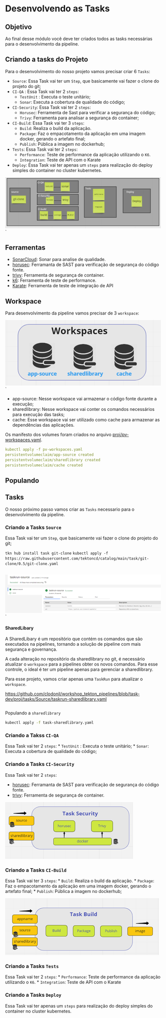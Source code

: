 Desenvolvendo as Tasks
================
## Objetivo

Ao final desse módulo você deve ter criados todos as tasks necessárias para o desenvolvimento da pipeline.

## Criando a tasks do Projeto

Para o desenvolvimento do nosso projeto vamos precisar criar 6 `Tasks`:

* `Source`: Essa Task vai ter um `Step`, que basicamente vai fazer o clone do projeto do git;
* `CI-QA` : Essa Task vai ter 2 `steps`:
    * `TestUnit` : Executa o teste unitário;
    * `Sonar`: Executa a cobertura de qualidade do código;
* `CI-Security`: Essa Task vai ter 2 `steps`:
    * `Horusec`: Ferramenta de Sast para verificar a segurança do código;
    * `Trivy`: Ferramenta para analisar a segurança do container;
* `CI-Build`: Essa Task vai ter 3 `steps`:
    * `Build`: Realiza o build da aplicação.
    * `Package`: Faz o empacotamento da aplicação em uma imagem docker, gerando o artefato final;
    * `Publish`: Pública a imagem no dockerhub;
* `Tests`: Essa Task vai ter 2 `steps`:
    * `Performance`: Teste de performance da aplicação utilizando o `K6`.
    * `Integration`: Teste de API com o Karate
* `Deploy`: Essa Task vai ter apenas um `steps` para realização do deploy simples do container no cluster kubernetes.

![task](img/image6.png)`


## Ferramentas

* [SonarCloud](https://sonarcloud.io/): Sonar para analise de qualidade. 
* [horusec](https://horusec.io/site/): Ferramanta de SAST para verificação de segurança do código fonte.
* [trivy](https://www.aquasec.com/products/trivy/): Ferramenta de segurança de container.
* [k6](https://k6.io/): Ferramenta de teste de performance.
* [Karate](https://github.com/karatelabs/karate): Ferramenta de teste de integração de API


## Workspace

Para desenvolvimento da pipeline vamos precisar de 3 `workspace`:

![workspace](img/image7.png)`

* app-source: Nesse workspace vai armazenar o código fonte durante a execução;
* sharedlibrary: Nesse workspace vai conter os comandos necessários para execução das tasks;
* cache: Esse workspace vai ser utilizado como cache para armazenar as dependências das aplicações.

Os manifesto dos volumes foram criados no arquivo [proj/pv-workspaces.yaml](proj/pv-workspaces.yaml).

```bash:proj/pv-workspaces.yaml
kubectl apply -f pv-workspaces.yaml
persistentvolumeclaim/app-source created
persistentvolumeclaim/sharedlibrary created
persistentvolumeclaim/cache created
```
## Populando 

## Tasks
O nosso próximo passo vamos criar as `Tasks` necessario para o desenvolvimento da pipeline.


### Criando a Tasks `Source`
Essa Task vai ter um `Step`, que basicamente vai fazer o clone do projeto do git;

`tkn hub install task git-clone`
`kubectl apply -f https://raw.githubusercontent.com/tektoncd/catalog/main/task/git-clone/0.5/git-clone.yaml`

```yaml:proj/Source/taskrun-source.yaml
```
![sourcerun](img/image8.png)`


#### SharedLibary

A SharedLibary é um repositório que contém os comandos que são executados na pipelines, tornando a solução de pipeline com mais segurança e governança.

A cada alteração no repositório da sharedlibrary no git, é necessário atualizar o `workspace` para a pipelines obter os novos comandos. Para esse controle, o ideal é ter um pipeline apenas para gerenciar a sharedlibrary.

Para esse projeto, vamos criar apenas uma `TaskRun` para atualizar o `workspace`.


https://github.com/clodonil/workshop_tekton_pipelines/blob/task-dev/proj/tasks/Source/taskrun-sharedlibrary.yaml

```yaml:proj/tasks/Source/task-sharedlibrary.yaml

```

Populando a `sharedlibrary`

```bash
kubectl apply -f task-sharedlibrary.yaml
```

### Criando a Takss `CI-QA`
 Essa Task vai ter 2 `steps`:
    * `TestUnit` : Executa o teste unitário;
    * `Sonar`: Executa a cobertura de qualidade do código;
### Criando a Tasks `CI-Security`
 Essa Task vai ter 2 `steps`:

* [horusec](https://horusec.io/site/): Ferramanta de SAST para verificação de segurança do código fonte.
* [trivy](https://www.aquasec.com/products/trivy/): Ferramenta de segurança de container.


![build](img/image10.png)    
### Criando a Tasks `CI-Build`
 Essa Task vai ter 3 `steps`:
    * `Build`: Realiza o build da aplicação.
    * `Package`: Faz o empacotamento da aplicação em uma imagem docker, gerando o artefato final;
    * `Publish`: Pública a imagem no dockerhub;



![build](img/image9.png)

### Criando a Tasks `Tests`
 Essa Task vai ter 2 `steps`:
    * `Performance`: Teste de performance da aplicação utilizando o `K6`.
    * `Integration`: Teste de API com o Karate
### Criando a Tasks `Deploy`
 Essa Task vai ter apenas um `steps` para realização do deploy simples do container no cluster kubernetes.
